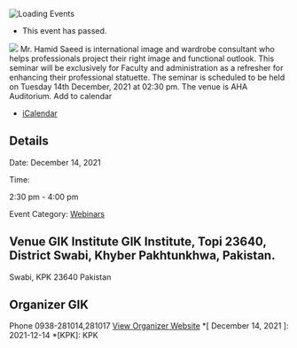 ![Loading Events](https://giki.edu.pk/event/dress-for-professional-success/)
  * This event has passed.


![](https://giki.edu.pk/event/dress-for-professional-success/)
Mr. Hamid Saeed is international image and wardrobe consultant who helps professionals project their right image and functional outlook. This seminar will be exclusively for Faculty and administration as a refresher for enhancing their professional statuette.
The seminar is scheduled to be held on Tuesday 14th December, 2021 at 02:30 pm. The venue is AHA Auditorium.
Add to calendar 
  * [ iCalendar ](webcal://giki.edu.pk/event/dress-for-professional-success/?ical=1)


##  Details  

Date: 
     December 14, 2021  

Time: 
    
2:30 pm - 4:00 pm  

Event Category:
    [Webinars](https://giki.edu.pk/events/category/webinars/)
##  Venue       GIK Institute       GIK Institute, Topi 23640, District Swabi, Khyber Pakhtunkhwa, Pakistan.   
Swabi, KPK 23640 Pakistan
## Organizer      GIK  

Phone 
     0938-281014,281017       [View Organizer Website](https://www.giki.edu.pk)
  *[ December 14, 2021 ]: 2021-12-14
  *[KPK]: KPK
